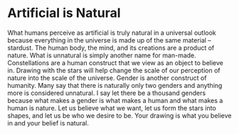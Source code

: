 # Artificial is Natural

What humans perceive as artificial is truly natural in a universal outlook because everything in the universe is made up of the same material – stardust. The human body, the mind, and its creations are a product of nature. What is unnatural is simply another name for man-made. Constellations are a human construct that we view as an object to believe in. Drawing with the stars will help change the scale of our perception of nature into the scale of the universe. Gender is another construct of humanity. Many say that there is naturally only two genders and anything more is considered unnatural. I say let there be a thousand genders because what makes a gender is what makes a human and what makes a human is nature. Let us believe what we want, let us form the stars into shapes, and let us be who we desire to be. Your drawing is what you believe in and your belief is natural.  
